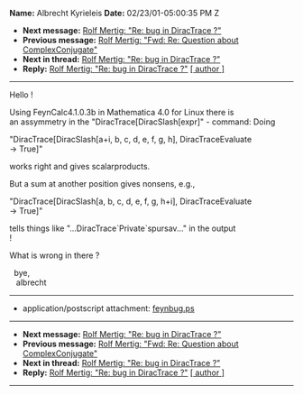 **Name:** Albrecht Kyrieleis
**Date:** 02/23/01-05:00:35 PM Z

  - **Next message:** [Rolf Mertig: "Re: bug in DiracTrace
    ?"](0037.html)
  - **Previous message:** [Rolf Mertig: "Fwd: Re: Question about
    ComplexConjugate"](0035.html)
  - **Next in thread:** [Rolf Mertig: "Re: bug in DiracTrace
    ?"](0037.html)
  - **Reply:** [Rolf Mertig: "Re: bug in DiracTrace ?"](0037.html)
    [[ author ]](author.html#36)

-----

Hello \!  

Using FeynCalc4.1.0.3b in Mathematica 4.0 for Linux there is  
an assymmetry in the "DiracTrace[DiracSlash[expr]" -
command: Doing  

"DiracTrace[DiracSlash[a+i, b, c, d, e, f, g, h],
DiracTraceEvaluate  
\-\> True]"  

works right and gives scalarproducts.  

But a sum at another position gives nonsens, e.g.,  

"DiracTrace[DiracSlash[a, b, c, d, e, f, g, h+i],
DiracTraceEvaluate  
\-\> True]"  

tells things like "...DiracTrace\`Private\`spursav..." in the output  
\!  

What is wrong in there ?  

  bye,  
   albrecht  

-----

  - application/postscript attachment:
    [feynbug.ps](att-0036/01-feynbug.ps)

-----

  - **Next message:** [Rolf Mertig: "Re: bug in DiracTrace
    ?"](0037.html)
  - **Previous message:** [Rolf Mertig: "Fwd: Re: Question about
    ComplexConjugate"](0035.html)
  - **Next in thread:** [Rolf Mertig: "Re: bug in DiracTrace
    ?"](0037.html)
  - **Reply:** [Rolf Mertig: "Re: bug in DiracTrace ?"](0037.html)
    [[ author ]](author.html#36)

-----

